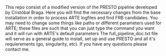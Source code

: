 This repo consist of a modified version of the PRESTO pipeline developed by Cristóbal Braga. Here you will find the necessary changes from the base installation in order to process ARTE logfiles and find FRB candidates. You may need to change some things like paths or different parameters used for ARTE; these files are such that you can just type the command you want and it will run with ARTE's default parameters The full_pipeline_doc.txt file will serve as a general guide to install, set up and use PRESTO and all it's requierements (go, singularity, etc).
If you have any questions please contact me.
